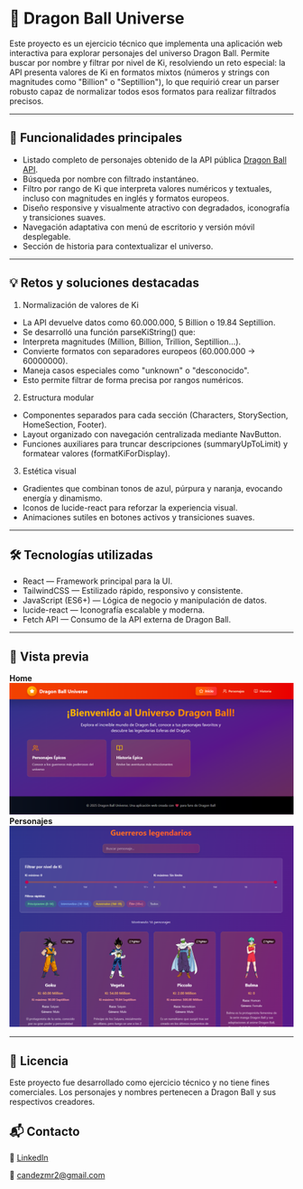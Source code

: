 # 🐉 Dragon Ball Universe

Este proyecto es un ejercicio técnico que implementa una aplicación web interactiva para explorar personajes del universo Dragon Ball.
Permite buscar por nombre y filtrar por nivel de Ki, resolviendo un reto especial:
la API presenta valores de Ki en formatos mixtos (números y strings con magnitudes como "Billion" o "Septillion"), lo que requirió crear un parser robusto capaz de normalizar todos esos formatos para realizar filtrados precisos.

---

## 🚀 Funcionalidades principales

- Listado completo de personajes obtenido de la API pública [Dragon Ball API](https://web.dragonball-api.com/documentation).
- Búsqueda por nombre con filtrado instantáneo.
- Filtro por rango de Ki que interpreta valores numéricos y textuales, incluso con magnitudes en inglés y formatos europeos.
- Diseño responsive y visualmente atractivo con degradados, iconografía y transiciones suaves.
- Navegación adaptativa con menú de escritorio y versión móvil desplegable.
- Sección de historia para contextualizar el universo.

---

## 💡 Retos y soluciones destacadas

1. Normalización de valores de Ki

- La API devuelve datos como 60.000.000, 5 Billion o 19.84 Septillion.
- Se desarrolló una función parseKiString() que:
- Interpreta magnitudes (Million, Billion, Trillion, Septillion…).
- Convierte formatos con separadores europeos (60.000.000 → 60000000).
- Maneja casos especiales como "unknown" o "desconocido".
- Esto permite filtrar de forma precisa por rangos numéricos.

2. Estructura modular

- Componentes separados para cada sección (Characters, StorySection, HomeSection, Footer).
- Layout organizado con navegación centralizada mediante NavButton.
- Funciones auxiliares para truncar descripciones (summaryUpToLimit) y formatear valores (formatKiForDisplay).

3. Estética visual

- Gradientes que combinan tonos de azul, púrpura y naranja, evocando energía y dinamismo.
- Iconos de lucide-react para reforzar la experiencia visual.
- Animaciones sutiles en botones activos y transiciones suaves.

---

## 🛠️ Tecnologías utilizadas

- React — Framework principal para la UI.
- TailwindCSS — Estilizado rápido, responsivo y consistente.
- JavaScript (ES6+) — Lógica de negocio y manipulación de datos.
- lucide-react — Iconografía escalable y moderna.
- Fetch API — Consumo de la API externa de Dragon Ball.

---

## 📸 Vista previa

**Home**
![Vista previa del proyecto, página principal](/public/dragon-ball1.png)
**Personajes**
![Vista previa del proyecto, página de personajes](/public/dragon-ball2.png)

---

## 📜 Licencia

Este proyecto fue desarrollado como ejercicio técnico y no tiene fines comerciales.
Los personajes y nombres pertenecen a Dragon Ball y sus respectivos creadores.

## 📬 Contacto

💼 [LinkedIn](www.linkedin.com/in/cande-zamora-125301349)

📧 candezmr2@gmail.com
